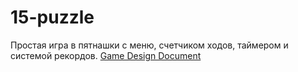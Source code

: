 # 15-puzzle
Простая игра в пятнашки с меню, счетчиком ходов, таймером и системой рекордов.
[Game Design Document](https://docs.google.com/document/d/1IoDi4y5ClT8D7PfrGlKOftZOFu2K4isCGgzN89nc9oM/edit?usp=sharing)
